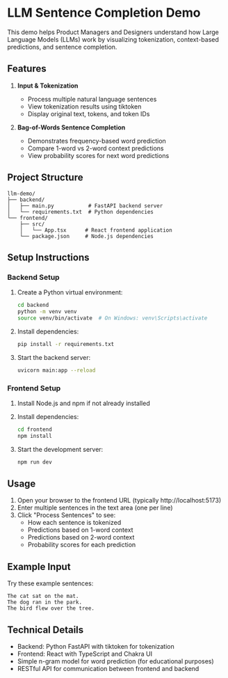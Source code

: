 # LLM Sentence Completion Demo

This demo helps Product Managers and Designers understand how Large Language Models (LLMs) work by visualizing tokenization, context-based predictions, and sentence completion.

## Features

1. **Input & Tokenization**
   - Process multiple natural language sentences
   - View tokenization results using tiktoken
   - Display original text, tokens, and token IDs

2. **Bag-of-Words Sentence Completion**
   - Demonstrates frequency-based word prediction
   - Compare 1-word vs 2-word context predictions
   - View probability scores for next word predictions

## Project Structure

```
llm-demo/
├── backend/
│   ├── main.py           # FastAPI backend server
│   └── requirements.txt  # Python dependencies
└── frontend/
    ├── src/
    │   └── App.tsx      # React frontend application
    └── package.json     # Node.js dependencies
```

## Setup Instructions

### Backend Setup

1. Create a Python virtual environment:
   ```bash
   cd backend
   python -m venv venv
   source venv/bin/activate  # On Windows: venv\Scripts\activate
   ```

2. Install dependencies:
   ```bash
   pip install -r requirements.txt
   ```

3. Start the backend server:
   ```bash
   uvicorn main:app --reload
   ```

### Frontend Setup

1. Install Node.js and npm if not already installed

2. Install dependencies:
   ```bash
   cd frontend
   npm install
   ```

3. Start the development server:
   ```bash
   npm run dev
   ```

## Usage

1. Open your browser to the frontend URL (typically http://localhost:5173)
2. Enter multiple sentences in the text area (one per line)
3. Click "Process Sentences" to see:
   - How each sentence is tokenized
   - Predictions based on 1-word context
   - Predictions based on 2-word context
   - Probability scores for each prediction

## Example Input

Try these example sentences:
```
The cat sat on the mat.
The dog ran in the park.
The bird flew over the tree.
```

## Technical Details

- Backend: Python FastAPI with tiktoken for tokenization
- Frontend: React with TypeScript and Chakra UI
- Simple n-gram model for word prediction (for educational purposes)
- RESTful API for communication between frontend and backend 